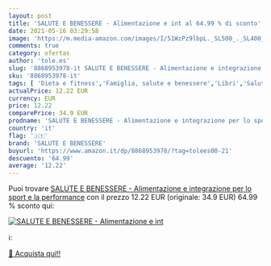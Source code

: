 ```yaml
---
layout: post
title: 'SALUTE E BENESSERE - Alimentazione e int al 64.99 % di sconto'
date: 2021-05-16 03:29:58
image: 'https://m.media-amazon.com/images/I/51WzPz9lbpL._SL500_._SL400_.jpg'
comments: true
category: ofertas
author: 'tole.es'
slug: '8868953978-it SALUTE E BENESSERE - Alimentazione e integrazione per lo...'
sku: '8868953978-it'
tags: [ 'Dieta e fitness','Famiglia, salute e benessere','Libri','Salute e benessere','salute e benessere', ]
actualPrice: 12.22 EUR
currency: EUR
price: 12.22
comparePrice: 34.9 EUR
prodname: 'SALUTE E BENESSERE - Alimentazione e integrazione per lo sport e la performance'
country: 'it'
flag: '🇮🇹'
brand: 'SALUTE E BENESSERE'
buyurl: 'https://www.amazon.it/dp/8868953978/?tag=tolees00-21'
descuento: '64.99'
average: '12.22'
---
```


Puoi trovare [SALUTE E BENESSERE - Alimentazione e integrazione per lo sport e la performance](https://www.amazon.it/dp/8868953978/?tag=tolees00-21) con il prezzo 12.22 EUR (originale: 34.9 EUR) 64.99 % sconto qui:

[![SALUTE E BENESSERE - Alimentazione e int](https://m.media-amazon.com/images/I/51WzPz9lbpL._SL500_._SL400_.jpg)](https://www.amazon.it/dp/8868953978/?tag=tolees00-21)

ℹ️:


[🛒 Acquista qui!!](https://www.amazon.it/dp/8868953978/?tag=tolees00-21)
